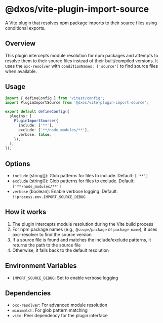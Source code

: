 # @dxos/vite-plugin-import-source

A Vite plugin that resolves npm package imports to their source files using conditional exports.

## Overview

This plugin intercepts module resolution for npm packages and attempts to resolve them to their source files instead of their built/compiled versions. It uses the `oxc-resolver` with `conditionNames: ['source']` to find source files when available.

## Usage

```typescript
import { defineConfig } from 'vitest/config';
import PluginImportSource from '@dxos/vite-plugin-import-source';

export default defineConfig({
  plugins: [
    PluginImportSource({
      include: ['**'],
      exclude: ['**/node_modules/**'],
      verbose: false,
    }),
  ],
});
```

## Options

- `include` (string[]): Glob patterns for files to include. Default: `['**']`
- `exclude` (string[]): Glob patterns for files to exclude. Default: `['**/node_modules/**']`
- `verbose` (boolean): Enable verbose logging. Default: `!!process.env.IMPORT_SOURCE_DEBUG`

## How it works

1. The plugin intercepts module resolution during the Vite build process
2. For npm package names (e.g., `@scope/package` or `package-name`), it uses oxc-resolver to find the source version
3. If a source file is found and matches the include/exclude patterns, it returns the path to the source file
4. Otherwise, it falls back to the default resolution

## Environment Variables

- `IMPORT_SOURCE_DEBUG`: Set to enable verbose logging

## Dependencies

- `oxc-resolver`: For advanced module resolution
- `minimatch`: For glob pattern matching
- `vite`: Peer dependency for the plugin interface
